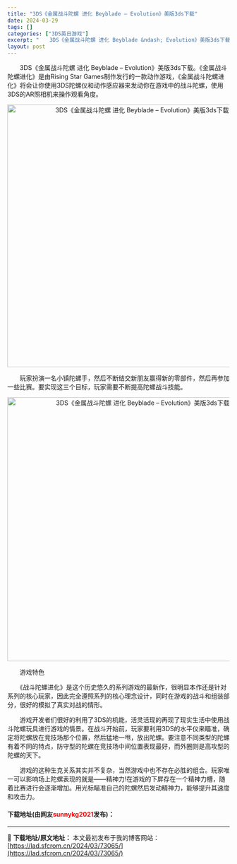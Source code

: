 ```yaml
---
title: "3DS《金属战斗陀螺 进化 Beyblade – Evolution》美版3ds下载"
date: 2024-03-29
tags: []
categories: ["3DS英日游戏"]
excerpt: "　　3DS《金属战斗陀螺 进化 Beyblade &ndash; Evolution》美版3ds下载。《金属战斗陀螺进化》是由Rising Star Games制作发行的一款动作游戏，《金属战斗陀螺进化》将会让你使用3DS陀螺仪和动作感应器来发动你在游戏中的战斗陀螺，使用3DS的AR照相机来操作观看&hellip;"
layout: post
---
```


 <p>　　3DS《金属战斗陀螺 进化 Beyblade &ndash; Evolution》美版3ds下载。《金属战斗陀螺进化》是由Rising Star Games制作发行的一款动作游戏，《金属战斗陀螺进化》将会让你使用3DS陀螺仪和动作感应器来发动你在游戏中的战斗陀螺，使用3DS的AR照相机来操作观看角度。</p> <p align="center"><img align="" border="0" src="https://lad.sfcrom.cn/wp-content/uploads/2024/03/20240329_660626b6ac922.png" width="595" alt="3DS《金属战斗陀螺 进化 Beyblade – Evolution》美版3ds下载" /></p> <p>　　玩家扮演一名小镇陀螺手，然后不断结交新朋友赢得新的零部件，然后再参加一些比赛。要实现这三个目标，玩家需要不断提高陀螺战斗技能。</p> <p align="center"><img align="" border="0" src="https://lad.sfcrom.cn/wp-content/uploads/2024/03/20240329_660626b7d4f0c.png" width="598" alt="3DS《金属战斗陀螺 进化 Beyblade – Evolution》美版3ds下载" /></p> <p>　　游戏特色</p> <p>　　《战斗陀螺进化》是这个历史悠久的系列游戏的最新作，很明显本作还是针对系列的核心玩家，因此完全遵照系列的核心理念设计，同时在游戏的战斗和组装部分，很好的模拟了真实对战的情形。</p> <p>　　游戏开发者们很好的利用了3DS的机能，活灵活现的再现了现实生活中使用战斗陀螺玩具进行游戏的情景。在战斗开始前，玩家要利用3DS的水平仪来瞄准，确定将陀螺放在竞技场那个位置，然后猛地一甩，放出陀螺。要注意不同类型的陀螺有着不同的特点，防守型的陀螺在竞技场中间位置表现最好，而外圈则是高攻型的陀螺的天下。</p> <p>　　游戏的这种生克关系其实并不复杂，当然游戏中也不存在必胜的组合。玩家唯一可以影响场上陀螺表现的就是&mdash;&mdash;精神力!在游戏的下屏存在一个精神力槽，随着比赛进行会逐渐增加。用光标瞄准自己的陀螺然后发动精神力，能够提升其速度和攻击力。</p> <p><h4>下载地址(由网友<font color="red">sunnykg2021</font>发布)：</h4></p> 

---
📖 **下载地址/原文地址：** 本文最初发布于我的博客网站：[https://lad.sfcrom.cn/2024/03/73065/](https://lad.sfcrom.cn/2024/03/73065/)

